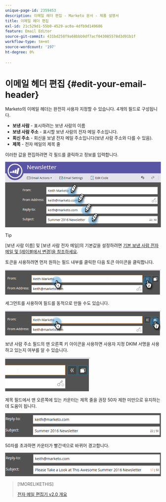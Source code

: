 ```yaml
---
unique-page-id: 2359453
description: 이메일 헤더 편집 - Marketo 문서 - 제품 설명서
title: 이메일 헤더 편집
exl-id: 21c529d1-55b0-4529-ac0a-4dfb9d149686
feature: Email Editor
source-git-commit: 431bd258f9a68bbb9df7acf043085578d3d91b1f
workflow-type: tm+mt
source-wordcount: '197'
ht-degree: 0%

---
```


# 이메일 헤더 편집 {#edit-your-email-header}

Marketo의 이메일 헤더는 완전히 사용자 지정할 수 있습니다. 4개의 필드로 구성됩니다.

* **보낸 사람** - 표시하려는 보낸 사람의 이름
* **보낸 사람 주소** - 표시할 보낸 사람의 전자 메일 주소입니다.
* **회신 주소** - 회신을 보낼 전자 메일 주소입니다(보낸 사람 주소와 다를 수 있음).
* **제목** - 전자 메일의 제목 줄

이러한 값을 편집하려면 각 필드를 클릭하고 정보를 입력합니다.

![](assets/one-3.png)

>[!TIP]
>
>[보낸 사람 이름] 및 [보낸 사람 전자 메일]의 기본값을 설정하려면 [기본 보낸 사람 전자 메일 및 [레이블에서 변경]을 참조하세요](/help/marketo/product-docs/administration/email-setup/change-the-default-from-email-and-from-label.md).

토큰을 사용하려면 먼저 원하는 필드 내부를 클릭한 다음 토큰 아이콘을 클릭합니다.

![](assets/two-3.png)

세그먼트를 사용하여 필드를 동적으로 만들 수도 있습니다.

![](assets/three-2.png)

보낸 사람 주소 필드의 맨 오른쪽 키 아이콘을 사용하면 사용자 지정 DKIM 서명을 사용하고 있는지 여부를 알 수 있습니다.

![](assets/four-2.png)

제목 필드에서 맨 오른쪽에 있는 카운터는 제목 줄을 권장 50자 제한 미만으로 유지하는 데 도움이 됩니다.

![](assets/five-1.png)

50자를 초과하면 카운터가 빨간색으로 바뀌어 경고합니다.

![](assets/six-1.png)

>[!MORELIKETHIS]
>
>[전자 메일 편집기 v2.0 개요](/help/marketo/product-docs/email-marketing/general/email-editor-2/email-editor-v2-0-overview.md)
